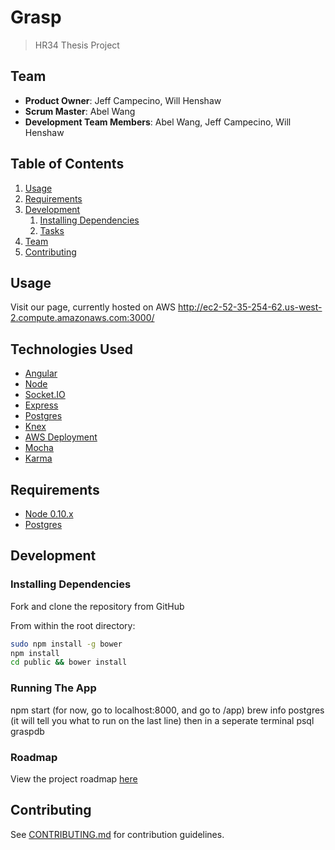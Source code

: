 # Grasp 

> HR34 Thesis Project

## Team

  - __Product Owner__: Jeff Campecino, Will Henshaw
  - __Scrum Master__: Abel Wang
  - __Development Team Members__: Abel Wang, Jeff Campecino, Will Henshaw

## Table of Contents

1. [Usage](#Usage)
1. [Requirements](#requirements)
1. [Development](#development)
    1. [Installing Dependencies](#installing-dependencies)
    1. [Tasks](#tasks)
1. [Team](#team)
1. [Contributing](#contributing)

## Usage

Visit our page, currently hosted on AWS http://ec2-52-35-254-62.us-west-2.compute.amazonaws.com:3000/

## Technologies Used

- [Angular](https://angularjs.org)
- [Node](https://nodejs.org/)
- [Socket.IO](www.socket.io/)
- [Express](http://expressjs.com/)
- [Postgres](www.postgresql.org)
- [Knex](http://knexjs.org/) 
- [AWS Deployment](https://aws.amazon.com/)
- [Mocha](https://mochajs.org)
- [Karma](karma-runner.github.io)



## Requirements

- [Node 0.10.x](https://nodejs.org/en/download/)
- [Postgres](http://exponential.io/blog/2015/02/21/install-postgresql-on-mac-os-x-via-brew/)

## Development

### Installing Dependencies

Fork and clone the repository from GitHub

From within the root directory:

```sh
sudo npm install -g bower
npm install
cd public && bower install
```

### Running The App

npm start (for now, go to localhost:8000, and go to /app)
brew info postgres (it will tell you what to run on the last line) then in a seperate terminal 
psql graspdb

### Roadmap

View the project roadmap [here](LINK_TO_PROJECT_ISSUES)


## Contributing

See [CONTRIBUTING.md](CONTRIBUTING.md) for contribution guidelines.
